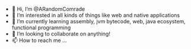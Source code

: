 - 👋 Hi, I’m @ARandomComrade
- 👀 I’m interested in all kinds of things like web and native applications
- 🌱 I’m currently learning assembly, jvm bytecode, web, java ecosystem, functional programming
- 💞️ I’m looking to collaborate on anything!
- 📫 How to reach me ...

<!---
ARandomComrade/ARandomComrade is a ✨ special ✨ repository because its `README.md` (this file) appears on your GitHub profile.
You can click the Preview link to take a look at your changes.
--->
